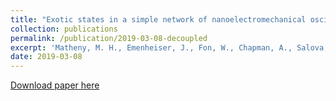 ```yaml
---
title: "Exotic states in a simple network of nanoelectromechanical oscillators"
collection: publications
permalink: /publication/2019-03-08-decoupled
excerpt: 'Matheny, M. H., Emenheiser, J., Fon, W., Chapman, A., Salova, A., Rohden, M., ... , Mesbahi, M. (2019). Exotic states in a simple network of nanoelectromechanical oscillators. Science, 363(6431), eaav7932.'
date: 2019-03-08
---
```



<a href='http://academicpages.github.io/files/paper3.pdf'>Download paper here</a>